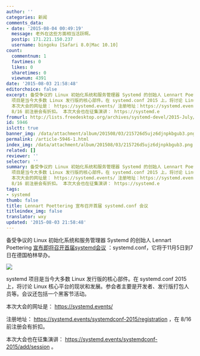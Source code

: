 ```yaml
---
author: ''
categories: 新闻
comments_data:
- date: '2015-08-04 00:49:19'
  message: 老外在这些方面相当活跃啊。
  postip: 171.221.150.237
  username: bingoku [Safari 8.0|Mac 10.10]
count:
  commentnum: 1
  favtimes: 0
  likes: 0
  sharetimes: 0
  viewnum: 4391
date: '2015-08-03 21:58:48'
editorchoice: false
excerpt: 备受争议的 Linux 初始化系统和服务管理器 Systemd 的创始人 Lennart Poettering宣布即将召开首届systemd会议：systemd.conf，它将于11月5日到7日在德国柏林举办。  systemd
  项目是当今大多数 Linux 发行版的核心部件。在 systemd.conf 2015 上，将讨论 Linux 核心平台的现状和发展。参会者主要是开发者、发行版打包人员等。会议还包括一个黑客节活动。
  本次大会的网址是： https://systemd.events/ 注册地址：https://systemd.events/systemdconf-2015/registration，在
  8/16 前注册会有折扣。 本次大会也在征集演讲： https://systemd.e
fromurl: http://lists.freedesktop.org/archives/systemd-devel/2015-July/033761.html
id: 5946
islctt: true
banner_img: /data/attachment/album/201508/03/215726d5ujz6djnpkbgub3.png
permalink: /article-5946-1.html
index_img: /data/attachment/album/201508/03/215726d5ujz6djnpkbgub3.png.thumb.jpg
related: []
reviewer: ''
selector: ''
summary: 备受争议的 Linux 初始化系统和服务管理器 Systemd 的创始人 Lennart Poettering宣布即将召开首届systemd会议：systemd.conf，它将于11月5日到7日在德国柏林举办。  systemd
  项目是当今大多数 Linux 发行版的核心部件。在 systemd.conf 2015 上，将讨论 Linux 核心平台的现状和发展。参会者主要是开发者、发行版打包人员等。会议还包括一个黑客节活动。
  本次大会的网址是： https://systemd.events/ 注册地址：https://systemd.events/systemdconf-2015/registration，在
  8/16 前注册会有折扣。 本次大会也在征集演讲： https://systemd.e
tags:
- systemd
thumb: false
title: Lennart Poettering 宣布召开首届 systemd.conf 会议
titleindex_img: false
translator: wxy
updated: '2015-08-03 21:58:48'
---
```


备受争议的 Linux 初始化系统和服务管理器 Systemd 的创始人 Lennart Poettering [宣布即将召开首届systemd会议](http://lists.freedesktop.org/archives/systemd-devel/2015-July/033761.html) ：systemd.conf，它将于11月5日到7日在德国柏林举办。


![](/data/attachment/album/201508/03/215726d5ujz6djnpkbgub3.png)


systemd 项目是当今大多数 Linux 发行版的核心部件。在 systemd.conf 2015 上，将讨论 Linux 核心平台的现状和发展。参会者主要是开发者、发行版打包人员等。会议还包括一个黑客节活动。


本次大会的网址是： <https://systemd.events/> 


注册地址： <https://systemd.events/systemdconf-2015/registration> ，在 8/16 前注册会有折扣。


本次大会也在征集演讲： <https://systemd.events/systemdconf-2015/add/session> 。